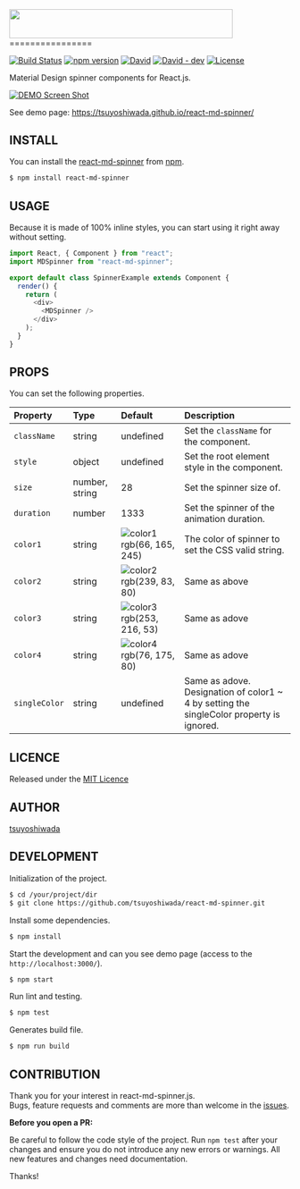 <img src="https://raw.githubusercontent.com/tsuyoshiwada/react-md-spinner/images/logo%402x.png" width="400" height="51.5" />
================

[![Build Status](http://img.shields.io/travis/tsuyoshiwada/react-md-spinner.svg?style=flat-square)](https://travis-ci.org/tsuyoshiwada/react-md-spinner)
[![npm version](https://img.shields.io/npm/v/react-md-spinner.svg?style=flat-square)](http://badge.fury.io/js/react-md-spinner)
[![David](https://img.shields.io/david/tsuyoshiwada/react-md-spinner.svg?style=flat-square)](https://david-dm.org/tsuyoshiwada/react-md-spinner/)
[![David - dev](https://img.shields.io/david/dev/tsuyoshiwada/react-md-spinner.svg?style=flat-square)](https://david-dm.org/tsuyoshiwada/react-md-spinner/#info=devDependencies&view=table)
[![License](https://img.shields.io/badge/license-MIT-blue.svg?style=flat-square)](https://raw.githubusercontent.com/tsuyoshiwada/react-md-spinner/master/LICENSE)

Material Design spinner components for React.js.

[![DEMO Screen Shot](https://raw.githubusercontent.com/tsuyoshiwada/react-md-spinner/images/screenshot.gif)](https://tsuyoshiwada.github.io/react-md-spinner/)

See demo page: https://tsuyoshiwada.github.io/react-md-spinner/


## INSTALL

You can install the [react-md-spinner](https://www.npmjs.com/package/react-md-spinner) from [npm](https://www.npmjs.com/).

```bash
$ npm install react-md-spinner
```


## USAGE

Because it is made of 100% inline styles, you can start using it right away without setting.

```javascript
import React, { Component } from "react";
import MDSpinner from "react-md-spinner";

export default class SpinnerExample extends Component {
  render() {
    return (
      <div>
        <MDSpinner />
      </div>
    );
  }
}
```


## PROPS

You can set the following properties.

| Property      | Type           | Default                                                                                                        | Description                                                                              |
|:--------------|:---------------|:---------------------------------------------------------------------------------------------------------------|:-----------------------------------------------------------------------------------------|
| `className`   | string         | undefined                                                                                                      | Set the `className` for the component.                                                   |
| `style`       | object         | undefined                                                                                                      | Set the root element style in the component.                                             |
| `size`        | number, string | 28                                                                                                             | Set the spinner size of.                                                                 |
| `duration`    | number         | 1333                                                                                                           | Set the spinner of the animation duration.                                               |
| `color1`      | string         | ![color1](https://raw.githubusercontent.com/tsuyoshiwada/react-md-spinner/images/color1.png) rgb(66, 165, 245) | The color of spinner to set the CSS valid string.                                        |
| `color2`      | string         | ![color2](https://raw.githubusercontent.com/tsuyoshiwada/react-md-spinner/images/color2.png) rgb(239, 83, 80)  | Same as above                                                                            |
| `color3`      | string         | ![color3](https://raw.githubusercontent.com/tsuyoshiwada/react-md-spinner/images/color3.png) rgb(253, 216, 53) | Same as adove                                                                            |
| `color4`      | string         | ![color4](https://raw.githubusercontent.com/tsuyoshiwada/react-md-spinner/images/color4.png) rgb(76, 175, 80)  | Same as adove                                                                            |
| `singleColor` | string         | undefined                                                                                                      | Same as adove. Designation of color1 ~ 4 by setting the singleColor property is ignored. |



## LICENCE

Released under the [MIT Licence](https://raw.githubusercontent.com/tsuyoshiwada/react-md-spinner/master/LICENSE)



## AUTHOR

[tsuyoshiwada](https://github.com/tsuyoshiwada)



## DEVELOPMENT

Initialization of the project.

```bash
$ cd /your/project/dir
$ git clone https://github.com/tsuyoshiwada/react-md-spinner.git
```

Install some dependencies.

```bash
$ npm install
```

Start the development and can you see demo page (access to the `http://localhost:3000/`).

```bash
$ npm start
```

Run lint and testing.

```bash
$ npm test
```

Generates build file.

```bash
$ npm run build
```


## CONTRIBUTION

Thank you for your interest in react-md-spinner.js.  
Bugs, feature requests and comments are more than welcome in the [issues](https://github.com/tsuyoshiwada/react-md-spinner/issues).

**Before you open a PR:**

Be careful to follow the code style of the project. Run `npm test` after your changes and ensure you do not introduce any new errors or warnings.
All new features and changes need documentation.

Thanks!
